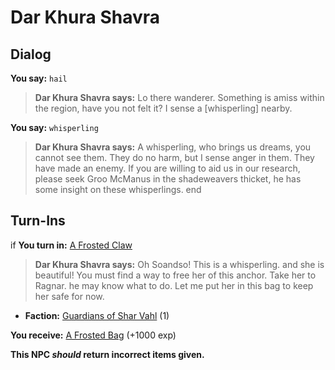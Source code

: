 # Dar Khura Shavra
## Dialog

**You say:** `hail`



>**Dar Khura Shavra says:** Lo there wanderer. Something is amiss within the region, have you not felt it? I sense a [whisperling] nearby.

**You say:** `whisperling`



>**Dar Khura Shavra says:** A whisperling, who brings us dreams, you cannot see them. They do no harm, but I sense anger in them. They have made an enemy. If you are willing to aid us in our research, please seek Groo McManus in the shadeweavers thicket, he has some insight on these whisperlings.
end

## Turn-Ins



if **You turn in:** [A Frosted Claw](/item/30961)


>**Dar Khura Shavra says:** Oh Soandso! This is a whisperling. and she is beautiful! You must find a way to free her of this anchor. Take her to Ragnar. he may know what to do. Let me put her in this bag to keep her safe for now.


* __Faction:__ [Guardians of Shar Vahl](/faction/1513) (1)


 **You receive:**  [A Frosted Bag](/item/30962) (+1000 exp)

**This NPC *should* return incorrect items given.**
